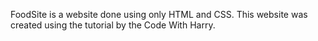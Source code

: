 
FoodSite is a website done using only HTML and CSS. This website was created using the tutorial by the Code With Harry.
